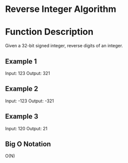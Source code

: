 # Reverse Integer Algorithm

# Function Description
Given a 32-bit signed integer, reverse digits of an integer.

## Example 1
Input: 123
Output: 321

## Example 2
Input: -123
Output: -321

## Example 3
Input: 120
Output: 21

## Big O Notation
O(N)
